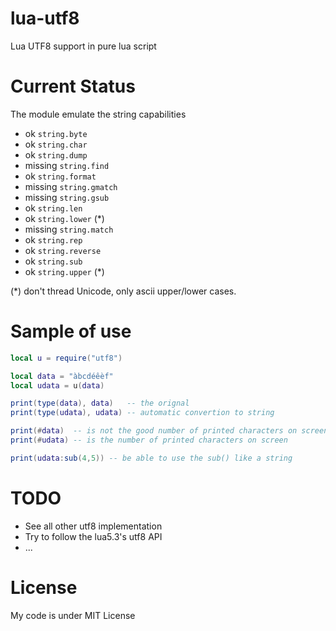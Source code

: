 lua-utf8
========

Lua UTF8 support in pure lua script

Current Status
==============

The module emulate the string capabilities

* ok      `string.byte`
* ok      `string.char`
* ok      `string.dump`
* missing `string.find`
* ok      `string.format`
* missing `string.gmatch`
* missing `string.gsub`
* ok      `string.len`
* ok      `string.lower` (*)
* missing `string.match`
* ok      `string.rep`
* ok      `string.reverse`
* ok      `string.sub`
* ok      `string.upper` (*)

(*) don't thread Unicode, only ascii upper/lower cases.


Sample of use
=============

```lua 
local u = require("utf8")

local data = "àbcdéêèf"
local udata = u(data)

print(type(data), data)   -- the orignal
print(type(udata), udata) -- automatic convertion to string

print(#data)  -- is not the good number of printed characters on screen
print(#udata) -- is the number of printed characters on screen

print(udata:sub(4,5)) -- be able to use the sub() like a string
```

# TODO

 * See all other utf8 implementation
 * Try to follow the lua5.3's utf8 API
 * ...

# License

My code is under MIT License
